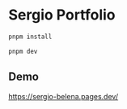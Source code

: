 # Sergio Portfolio

```sh
pnpm install
```

```sh
pnpm dev
```

## Demo
https://sergio-belena.pages.dev/


